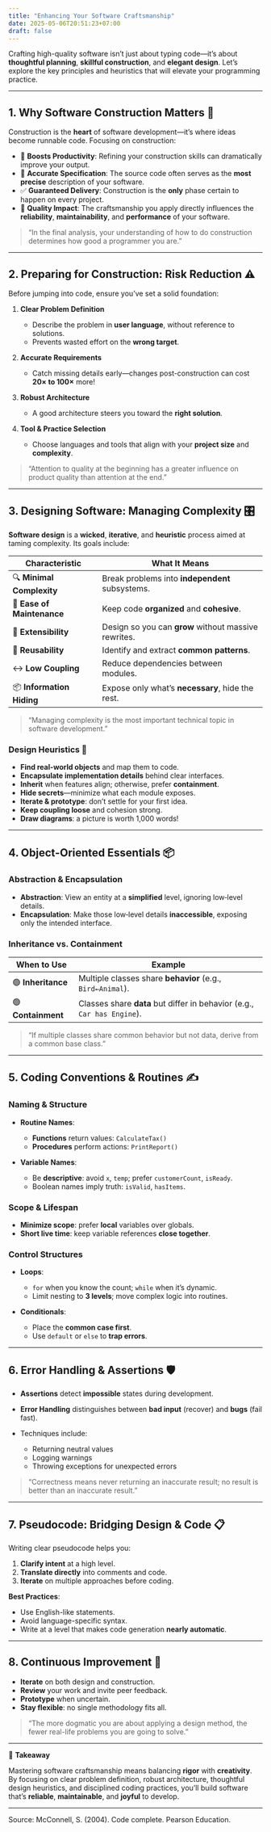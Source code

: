 ```yaml
---
title: "Enhancing Your Software Craftsmanship"
date: 2025-05-06T20:51:23+07:00
draft: false
---
```


Crafting high-quality software isn’t just about typing code—it’s about **thoughtful planning**, **skillful construction**, and **elegant design**. Let’s explore the key principles and heuristics that will elevate your programming practice.

---

## 1. Why Software Construction Matters 🌟

Construction is the **heart** of software development—it’s where ideas become runnable code. Focusing on construction:

* 🚀 **Boosts Productivity**: Refining your construction skills can dramatically improve your output.
* 📜 **Accurate Specification**: The source code often serves as the **most precise** description of your software.
* ✅ **Guaranteed Delivery**: Construction is the **only** phase certain to happen on every project.
* 🎯 **Quality Impact**: The craftsmanship you apply directly influences the **reliability**, **maintainability**, and **performance** of your software.

> “In the final analysis, your understanding of how to do construction determines how good a programmer you are.”&#x20;

---

## 2. Preparing for Construction: Risk Reduction ⚠️

Before jumping into code, ensure you’ve set a solid foundation:

1. **Clear Problem Definition**

   * Describe the problem in **user language**, without reference to solutions.
   * Prevents wasted effort on the **wrong target**.

2. **Accurate Requirements**

   * Catch missing details early—changes post-construction can cost **20× to 100×** more!

3. **Robust Architecture**

   * A good architecture steers you toward the **right solution**.

4. **Tool & Practice Selection**

   * Choose languages and tools that align with your **project size** and **complexity**.

> “Attention to quality at the beginning has a greater influence on product quality than attention at the end.”&#x20;

---

## 3. Designing Software: Managing Complexity 🎛️

**Software design** is a **wicked**, **iterative**, and **heuristic** process aimed at taming complexity. Its goals include:

| **Characteristic**         | **What It Means**                                    |
| -------------------------- | ---------------------------------------------------- |
| 🔍 **Minimal Complexity**  | Break problems into **independent** subsystems.      |
| 🔧 **Ease of Maintenance** | Keep code **organized** and **cohesive**.            |
| 🔄 **Extensibility**       | Design so you can **grow** without massive rewrites. |
| 🔄 **Reusability**         | Identify and extract **common patterns**.            |
| ↔️ **Low Coupling**        | Reduce dependencies between modules.                 |
| 📦 **Information Hiding**  | Expose only what’s **necessary**, hide the rest.     |

> “Managing complexity is the most important technical topic in software development.”&#x20;

### Design Heuristics 🧠

* **Find real-world objects** and map them to code.
* **Encapsulate implementation details** behind clear interfaces.
* **Inherit** when features align; otherwise, prefer **containment**.
* **Hide secrets**—minimize what each module exposes.
* **Iterate & prototype**: don’t settle for your first idea.
* **Keep coupling loose** and cohesion strong.
* **Draw diagrams**: a picture is worth 1,000 words!

---

## 4. Object-Oriented Essentials 📦

### Abstraction & Encapsulation

* **Abstraction**: View an entity at a **simplified** level, ignoring low‑level details.
* **Encapsulation**: Make those low‑level details **inaccessible**, exposing only the intended interface.

### Inheritance vs. Containment

| **When to Use**    | **Example**                                                             |
| ------------------ | ----------------------------------------------------------------------- |
| 🟢 **Inheritance** | Multiple classes share **behavior** (e.g., `Bird←Animal`).              |
| 🟢 **Containment** | Classes share **data** but differ in behavior (e.g., `Car has Engine`). |

> “If multiple classes share common behavior but not data, derive from a common base class.”&#x20;

---

## 5. Coding Conventions & Routines ✍️

### Naming & Structure

* **Routine Names**:

  * **Functions** return values: `CalculateTax()`
  * **Procedures** perform actions: `PrintReport()`
* **Variable Names**:

  * Be **descriptive**: avoid `x`, `temp`; prefer `customerCount`, `isReady`.
  * Boolean names imply truth: `isValid`, `hasItems`.

### Scope & Lifespan

* **Minimize scope**: prefer **local** variables over globals.
* **Short live time**: keep variable references **close together**.

### Control Structures

* **Loops**:

  * `for` when you know the count; `while` when it’s dynamic.
  * Limit nesting to **3 levels**; move complex logic into routines.
* **Conditionals**:

  * Place the **common case first**.
  * Use `default` or `else` to **trap errors**.

---

## 6. Error Handling & Assertions 🛡️

* **Assertions** detect **impossible** states during development.
* **Error Handling** distinguishes between **bad input** (recover) and **bugs** (fail fast).
* Techniques include:

  * Returning neutral values
  * Logging warnings
  * Throwing exceptions for unexpected errors

> “Correctness means never returning an inaccurate result; no result is better than an inaccurate result.”&#x20;

---

## 7. Pseudocode: Bridging Design & Code 📋

Writing clear pseudocode helps you:

1. **Clarify intent** at a high level.
2. **Translate directly** into comments and code.
3. **Iterate** on multiple approaches before coding.

**Best Practices**:

* Use English-like statements.
* Avoid language-specific syntax.
* Write at a level that makes code generation **nearly automatic**.

---

## 8. Continuous Improvement 🔄

* **Iterate** on both design and construction.
* **Review** your work and invite peer feedback.
* **Prototype** when uncertain.
* **Stay flexible**: no single methodology fits all.

> “The more dogmatic you are about applying a design method, the fewer real-life problems you are going to solve.”&#x20;

---

🚀 **Takeaway**

Mastering software craftsmanship means balancing **rigor** with **creativity**. By focusing on clear problem definition, robust architecture, thoughtful design heuristics, and disciplined coding practices, you’ll build software that’s **reliable**, **maintainable**, and **joyful** to develop.

---
Source:
McConnell, S. (2004). Code complete. Pearson Education.